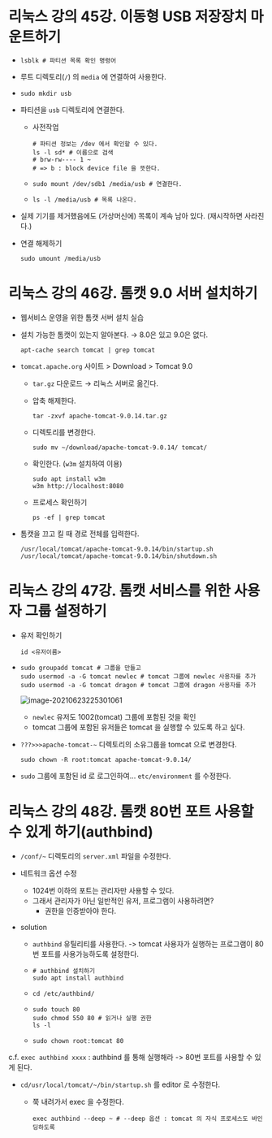 # 리눅스 강의 45강. 이동형 USB 저장장치 마운트하기

- ```shell
  lsblk # 파티션 목록 확인 명령어
  ```

- 루트 디렉토리(`/`) 의 `media` 에 연결하여 사용한다.

- ```shell
  sudo mkdir usb
  ```

- 파티션을 `usb` 디렉토리에 연결한다.

  - 사전작업

    ```shell
    # 파티션 정보는 /dev 에서 확인할 수 있다.
    ls -l sd* # 이름으로 검색 
    # brw-rw---- 1 ~
    # => b : block device file 을 뜻한다.
    ```

  - ```shell
    sudo mount /dev/sdb1 /media/usb # 연결한다. 
    ```
    
  - ```shell
    ls -l /media/usb # 목록 나온다. 
    ```

- 실제 기기를 제거했음에도 (가상머신에) 목록이 계속 남아 있다. (재시작하면 사라진다.)

- 연결 해제하기

  ```shell
  sudo umount /media/usb 
  ```

# 리눅스 강의 46강. 톰캣 9.0 서버 설치하기

- 웹서비스 운영을 위한 톰캣 서버 설치 실습

- 설치 가능한 톰캣이 있는지 알아본다. → 8.0은 있고 9.0은 없다. 

  ```shell
  apt-cache search tomcat | grep tomcat 
  ```

- `tomcat.apache.org` 사이트 > Download > Tomcat 9.0 

  - `tar.gz` 다운로드 → 리눅스 서버로 옮긴다.

  - 압축 해제한다.

    ```shell
    tar -zxvf apache-tomcat-9.0.14.tar.gz
    ```

  - 디렉토리를 변경한다.

    ```shell
    sudo mv ~/download/apache-tomcat-9.0.14/ tomcat/
    ```

  - 확인한다. (`w3m` 설치하여 이용)

    ```shell
    sudo apt install w3m
    w3m http://localhost:8080
    ```

  - 프로세스 확인하기

    ```shell
    ps -ef | grep tomcat
    ```

- 톰캣을 끄고 킬 때 경로 전체를 입력한다.

  ```shell
  /usr/local/tomcat/apache-tomcat-9.0.14/bin/startup.sh
  /usr/local/tomcat/apache-tomcat-9.0.14/bin/shutdown.sh
  ```

# 리눅스 강의 47강. 톰캣 서비스를 위한 사용자 그룹 설정하기

- 유저 확인하기

  ```shell
  id <유저이름>
  ```

- ```shell
  sudo groupadd tomcat # 그룹을 만들고
  sudo usermod -a -G tomcat newlec # tomcat 그룹에 newlec 사용자를 추가
  sudo usermod -a -G tomcat dragon # tomcat 그룹에 dragon 사용자를 추가
  ```

  ![image-20210623225301061](45~48.assets/image-20210623225301061.png)

  - `newlec` 유저도 1002(tomcat) 그룹에 포함된 것을 확인
  - tomcat 그룹에 포함된 유저들은 tomcat 을 실행할 수 있도록 하고 싶다.

- `???>>>apache-tomcat-~` 디렉토리의 소유그룹을 tomcat 으로 변경한다. 

  ```shell
  sudo chown -R root:tomcat apache-tomcat-9.0.14/
  ```

- `sudo` 그룹에 포함된 id 로 로그인하여... `etc/environment` 를 수정한다. 

# 리눅스 강의 48강. 톰캣 80번 포트 사용할 수 있게 하기(authbind)

- `/conf/~` 디렉토리의 `server.xml` 파일을 수정한다.

- 네트워크 옵션 수정

  - 1024번 이하의 포트는 관리자만 사용할 수 있다.
  - 그래서 관리자가 아닌 일반적인 유저, 프로그램이 사용하려면?
    - 권한을 인증받아야 한다.

- solution

  - `authbind` 유틸리티를 사용한다. -> tomcat 사용자가 실행하는 프로그램이 80번 포트를 사용가능하도록 설정한다.

  - ```shell
    # authbind 설치하기
    sudo apt install authbind
    ```

  - ```shell
    cd /etc/authbind/
    ```

  - ```shell
    sudo touch 80
    sudo chmod 550 80 # 읽거나 실행 권한
    ls -l
    ```

  - ```shell
    sudo chown root:tomcat 80
    ```

c.f. `exec authbind xxxx` : authbind 를 통해 실행해라 -> 80번 포트를 사용할 수 있게 된다. 

- `cd/usr/local/tomcat/~/bin/startup.sh` 를 editor 로 수정한다. 

  - 쭉 내려가서 exec 을 수정한다.

    ```shell
    exec authbind --deep ~ # --deep 옵션 : tomcat 의 자식 프로세스도 바인딩하도록 
    ```





